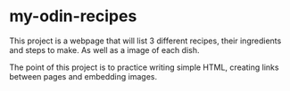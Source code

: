 # my-odin-recipes
This project is a webpage that will list 3 different recipes, their ingredients and steps to make. As well as a image of each dish.

The point of this project is to practice writing simple HTML, creating links between
pages and embedding images.
